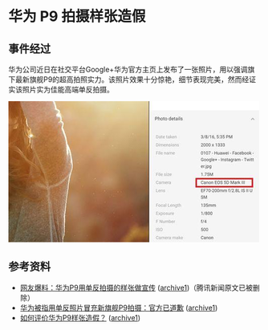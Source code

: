 # 华为 P9 拍摄样张造假
## 事件经过
华为公司近日在社交平台Google+华为官方主页上发布了一张照片，用以强调旗下最新旗舰P9的超高拍照实力。该照片效果十分惊艳，细节表现完美，然而经证实该照片实为佳能高端单反拍摄。

![](./images/huawei.jpg)

## 参考资料
- [网友爆料：华为P9用单反拍摄的样张做宣传](https://www.tuicool.com/articles/VzQryqy) ([archive1](https://web.archive.org/web/20191202114931/https://www.tuicool.com/articles/VzQryqy))（腾讯新闻原文已被删除）
- [华为被指用单反照片冒充新旗舰P9拍摄：官方已道歉](https://www.toutiao.com/a6303663179127210241/) ([archive1](https://web.archive.org/web/20191202114953/https://www.toutiao.com/a6303663179127210241/))
- [如何评价华为P9样张造假？](https://www.zhihu.com/question/47230672) ([archive1](https://web.archive.org/web/20191202115014/https://www.zhihu.com/question/47230672))